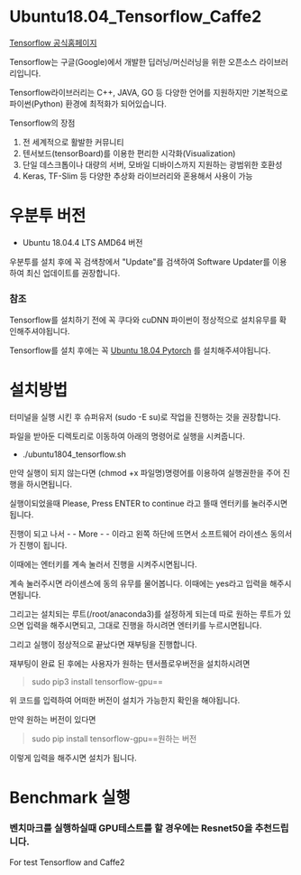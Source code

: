 # Ubuntu18.04_Tensorflow_Caffe2

[Tensorflow 공식홈페이지](https://www.tensorflow.org/)

Tensorflow는 구글(Google)에서 개발한 딥러닝/머신러닝을 위한 오픈소스 라이브러리입니다.

Tensorflow라이브러리는 C++, JAVA, GO 등 다양한 언어를 지원하지만 기본적으로 파이썬(Python) 환경에 최적화가 되어있습니다.

Tensorflow의 장점

1. 전 세계적으로 활발한 커뮤니티
2. 텐서보드(tensorBoard)를 이용한 편리한 시각화(Visualization)
3. 단일 데스크톱이나 대량의 서버, 모바일 디바이스까지 지원하는 광범위한 호환성
4. Keras, TF-Slim 등 다양한 추상화 라이브러리와 혼용해서 사용이 가능

# 우분투 버전
- Ubuntu 18.04.4 LTS AMD64 버전

우분투를 설치 후에 꼭 검색창에서 "Update"를 검색하여 Software Updater를 이용하여 최신 업데이트를 권장합니다.

### 참조

Tensorflow를 설치하기 전에 꼭 쿠다와 cuDNN 파이썬이 정상적으로 설치유무를 확인해주셔야됩니다.

Tensorflow를 설치 후에는 꼭 [Ubuntu 18.04 Pytorch](https://github.com/DeepAbyss-s/Ubuntu18.04_PyTorch) 를 설치해주셔야됩니다.

# 설치방법

터미널을 실행 시킨 후 슈퍼유저 (sudo -E su)로 작업을 진행하는 것을 권장합니다.

파일을 받아둔 디렉토리로 이동하여 아래의 명령어로 실행을 시켜줍니다.

- ./ubuntu1804_tensorflow.sh

만약 실행이 되지 않는다면 (chmod +x 파일명)명령어를 이용하여 실행권한을 주어 진행을 하시면됩니다.

실행이되었을때 Please, Press ENTER to continue 라고 뜰때 엔터키를 눌러주시면됩니다.

진행이 되고 나서 - - More - -  이라고 왼쪽 하단에 뜨면서 소프트웨어 라이센스 동의서가 진행이 됩니다.

이때에는 엔터키를 계속 눌러서 진행을 시켜주시면됩니다.

계속 눌러주시면 라이센스에 동의 유무를 물어봅니다. 이때에는 yes라고 입력을 해주시면됩니다.

그리고는 설치되는 루트(/root/anaconda3)를 설정하게 되는데 따로 원하는 루트가 있으면 입력을 해주시면되고, 그대로 진행을 하시려면 엔터키를 누르시면됩니다.

그리고 실행이 정상적으로 끝났다면 재부팅을 진행합니다.

재부팅이 완료 된 후에는 사용자가 원하는 텐서플로우버전을 설치하시려면

> sudo pip3 install tensorflow-gpu==

위 코드를 입력하여 어떠한 버전이 설치가 가능한지 확인을 해야됩니다.

만약 원하는 버전이 있다면

> sudo pip install tensorflow-gpu==원하는 버전

이렇게 입력을 해주시면 설치가 됩니다.

# Benchmark 실행

### 벤치마크를 실행하실때 GPU테스트를 할 경우에는 Resnet50을 추천드립니다.



For test Tensorflow and Caffe2
